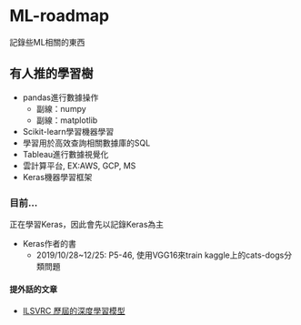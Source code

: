 # ML-roadmap
記錄些ML相關的東西

## 有人推的學習樹

- pandas進行數據操作
    - 副線：numpy
    - 副線：matplotlib
- Scikit-learn學習機器學習
- 學習用於高效查詢相關數據庫的SQL
- Tableau進行數據視覺化
- 雲計算平台, EX:AWS, GCP, MS
- Keras機器學習框架

### 目前…
正在學習Keras，因此會先以記錄Keras為主

- Keras作者的書
    - 2019/10/28~12/25: P5-46, 使用VGG16來train kaggle上的cats-dogs分類問題
    

#### 提外話的文章
- [ILSVRC 歷屆的深度學習模型](https://chtseng.wordpress.com/2017/11/20/ilsvrc-%E6%AD%B7%E5%B1%86%E7%9A%84%E6%B7%B1%E5%BA%A6%E5%AD%B8%E7%BF%92%E6%A8%A1%E5%9E%8B/)
